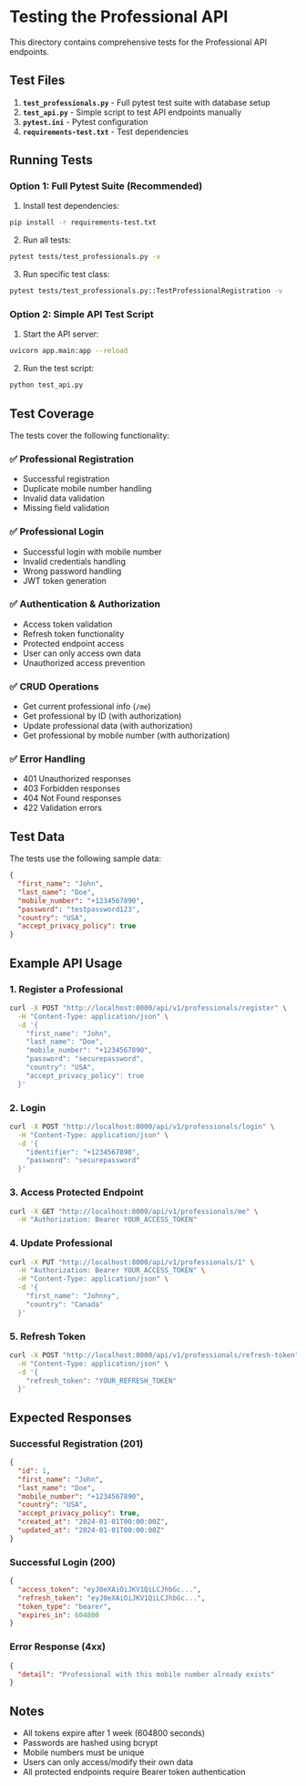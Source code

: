 # Testing the Professional API

This directory contains comprehensive tests for the Professional API endpoints.

## Test Files

1. **`test_professionals.py`** - Full pytest test suite with database setup
2. **`test_api.py`** - Simple script to test API endpoints manually
3. **`pytest.ini`** - Pytest configuration
4. **`requirements-test.txt`** - Test dependencies

## Running Tests

### Option 1: Full Pytest Suite (Recommended)

1. Install test dependencies:
```bash
pip install -r requirements-test.txt
```

2. Run all tests:
```bash
pytest tests/test_professionals.py -v
```

3. Run specific test class:
```bash
pytest tests/test_professionals.py::TestProfessionalRegistration -v
```

### Option 2: Simple API Test Script

1. Start the API server:
```bash
uvicorn app.main:app --reload
```

2. Run the test script:
```bash
python test_api.py
```

## Test Coverage

The tests cover the following functionality:

### ✅ Professional Registration
- Successful registration
- Duplicate mobile number handling
- Invalid data validation
- Missing field validation

### ✅ Professional Login
- Successful login with mobile number
- Invalid credentials handling
- Wrong password handling
- JWT token generation

### ✅ Authentication & Authorization
- Access token validation
- Refresh token functionality
- Protected endpoint access
- User can only access own data
- Unauthorized access prevention

### ✅ CRUD Operations
- Get current professional info (`/me`)
- Get professional by ID (with authorization)
- Update professional data (with authorization)
- Get professional by mobile number (with authorization)

### ✅ Error Handling
- 401 Unauthorized responses
- 403 Forbidden responses
- 404 Not Found responses
- 422 Validation errors

## Test Data

The tests use the following sample data:

```json
{
  "first_name": "John",
  "last_name": "Doe", 
  "mobile_number": "+1234567890",
  "password": "testpassword123",
  "country": "USA",
  "accept_privacy_policy": true
}
```

## Example API Usage

### 1. Register a Professional
```bash
curl -X POST "http://localhost:8000/api/v1/professionals/register" \
  -H "Content-Type: application/json" \
  -d '{
    "first_name": "John",
    "last_name": "Doe",
    "mobile_number": "+1234567890", 
    "password": "securepassword",
    "country": "USA",
    "accept_privacy_policy": true
  }'
```

### 2. Login
```bash
curl -X POST "http://localhost:8000/api/v1/professionals/login" \
  -H "Content-Type: application/json" \
  -d '{
    "identifier": "+1234567890",
    "password": "securepassword"
  }'
```

### 3. Access Protected Endpoint
```bash
curl -X GET "http://localhost:8000/api/v1/professionals/me" \
  -H "Authorization: Bearer YOUR_ACCESS_TOKEN"
```

### 4. Update Professional
```bash
curl -X PUT "http://localhost:8000/api/v1/professionals/1" \
  -H "Authorization: Bearer YOUR_ACCESS_TOKEN" \
  -H "Content-Type: application/json" \
  -d '{
    "first_name": "Johnny",
    "country": "Canada"
  }'
```

### 5. Refresh Token
```bash
curl -X POST "http://localhost:8000/api/v1/professionals/refresh-token" \
  -H "Content-Type: application/json" \
  -d '{
    "refresh_token": "YOUR_REFRESH_TOKEN"
  }'
```

## Expected Responses

### Successful Registration (201)
```json
{
  "id": 1,
  "first_name": "John",
  "last_name": "Doe",
  "mobile_number": "+1234567890",
  "country": "USA", 
  "accept_privacy_policy": true,
  "created_at": "2024-01-01T00:00:00Z",
  "updated_at": "2024-01-01T00:00:00Z"
}
```

### Successful Login (200)
```json
{
  "access_token": "eyJ0eXAiOiJKV1QiLCJhbGc...",
  "refresh_token": "eyJ0eXAiOiJKV1QiLCJhbGc...",
  "token_type": "bearer",
  "expires_in": 604800
}
```

### Error Response (4xx)
```json
{
  "detail": "Professional with this mobile number already exists"
}
```

## Notes

- All tokens expire after 1 week (604800 seconds)
- Passwords are hashed using bcrypt
- Mobile numbers must be unique
- Users can only access/modify their own data
- All protected endpoints require Bearer token authentication
